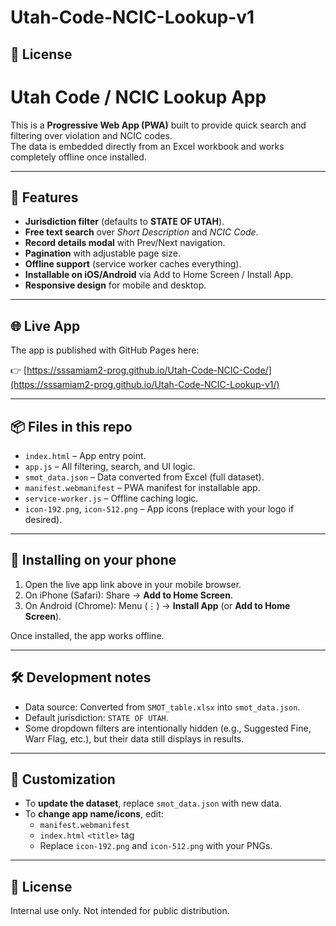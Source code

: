 # Utah-Code-NCIC-Lookup-v1
## 📄 License
# Utah Code / NCIC Lookup App

This is a **Progressive Web App (PWA)** built to provide quick search and filtering over violation and NCIC codes.  
The data is embedded directly from an Excel workbook and works completely offline once installed.

---

## 🚀 Features
- **Jurisdiction filter** (defaults to **STATE OF UTAH**).
- **Free text search** over *Short Description* and *NCIC Code*.
- **Record details modal** with Prev/Next navigation.
- **Pagination** with adjustable page size.
- **Offline support** (service worker caches everything).
- **Installable on iOS/Android** via Add to Home Screen / Install App.
- **Responsive design** for mobile and desktop.

---

## 🌐 Live App
The app is published with GitHub Pages here:

👉 [https://sssamiam2-prog.github.io/Utah-Code-NCIC-Code/](https://sssamiam2-prog.github.io/Utah-Code-NCIC-Lookup-v1/)

---

## 📦 Files in this repo
- `index.html` – App entry point.
- `app.js` – All filtering, search, and UI logic.
- `smot_data.json` – Data converted from Excel (full dataset).
- `manifest.webmanifest` – PWA manifest for installable app.
- `service-worker.js` – Offline caching logic.
- `icon-192.png`, `icon-512.png` – App icons (replace with your logo if desired).

---

## 📱 Installing on your phone
1. Open the live app link above in your mobile browser.  
2. On iPhone (Safari): Share → **Add to Home Screen**.  
3. On Android (Chrome): Menu (⋮) → **Install App** (or **Add to Home Screen**).  

Once installed, the app works offline.

---

## 🛠 Development notes
- Data source: Converted from `SMOT_table.xlsx` into `smot_data.json`.  
- Default jurisdiction: `STATE OF UTAH`.  
- Some dropdown filters are intentionally hidden (e.g., Suggested Fine, Warr Flag, etc.), but their data still displays in results.

---

## 🔧 Customization
- To **update the dataset**, replace `smot_data.json` with new data.  
- To **change app name/icons**, edit:
  - `manifest.webmanifest`
  - `index.html` `<title>` tag
  - Replace `icon-192.png` and `icon-512.png` with your PNGs.

---

## 📄 License
Internal use only. Not intended for public distribution.

